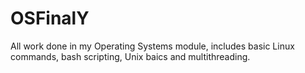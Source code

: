# OSFinalY
All work done in my Operating Systems module, includes basic Linux commands, bash scripting, Unix baics and multithreading. 
